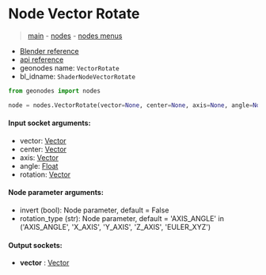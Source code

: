 # Node Vector Rotate

> [main](../structure.md) - [nodes](nodes.md) - [nodes menus](nodes_menus.md)

- [Blender reference](https://docs.blender.org/manual/en/latest/modeling/geometry_nodes/vector/vector_rotate.html)
- [api reference](https://docs.blender.org/api/current/bpy.types.ShaderNodeVectorRotate.html)
- geonodes name: `VectorRotate`
- bl_idname: `ShaderNodeVectorRotate`

```python
from geonodes import nodes

node = nodes.VectorRotate(vector=None, center=None, axis=None, angle=None, rotation=None, invert=False, rotation_type='AXIS_ANGLE')
```

#### Input socket arguments:

- vector: [Vector](Vector.md)
- center: [Vector](Vector.md)
- axis: [Vector](Vector.md)
- angle: [Float](Float.md)
- rotation: [Vector](Vector.md)

#### Node parameter arguments:

- invert (bool): Node parameter, default = False
- rotation_type (str): Node parameter, default = 'AXIS_ANGLE' in ('AXIS_ANGLE', 'X_AXIS', 'Y_AXIS', 'Z_AXIS', 'EULER_XYZ')

#### Output sockets:

- **vector** : [Vector](Vector)

